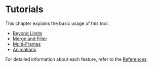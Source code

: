 # Tutorials
This chapter explains the basic usage of this tool.

- [Beyond Limits](./beyond-limits)
- [Merge and Filter](./merge-and-filter)
- [Multi-Frames](./multi-frames)
- [Animations](./animations)

For detailed information about each feature, refer to the [References](../references/).
